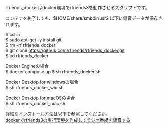 rfriends_dockerはdocker環境でrfriends3を動作させるスクリプトです。  
  
コンテナを終了しても、$HOME/share/smbdir/usr2 以下に録音データが保存されます。     
  
$ cd ~/  
$ sudo apt-get -y install git  
$ rm -rf rfriends_docker  
$ git clone https://github.com/rfriends/rfriends_docker.git  
$ cd rfriends_docker   

Docker Engineの場合  
$ docker compose up
~~$ sh rfriends_docker.sh~~  
  
Docker Desktop for windowsの場合  
$ sh rfriends_docker_win.sh  
  
Docker Desktop for macOSの場合  
$ sh rfriends_docker_mac.sh  
  
詳細なインストール方法は以下を参照してください。  
[dockerでrfriends3の実行環境を作成してラジオ番組を録音する](https://github.com/rfriends/rfriends_docker/wiki)   
